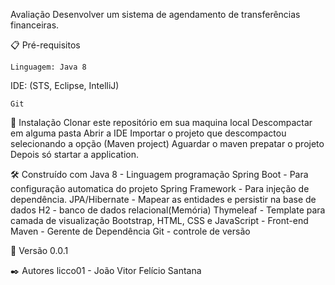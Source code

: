 Avaliação
Desenvolver um sistema de agendamento de transferências financeiras.

📋 Pré-requisitos
```
Linguagem: Java 8
```
IDE: (STS, Eclipse, IntelliJ)
```
Git
```
🔧 Instalação
Clonar este repositório em sua maquina local
Descompactar em alguma pasta
Abrir a IDE
Importar o projeto que descompactou selecionando a opção (Maven project)
Aguardar o maven prepatar o projeto 
Depois só startar a application.

🛠️ Construído com
Java 8 - Linguagem programação
Spring Boot - Para configuração automatica do projeto
Spring Framework - Para injeção de dependência.
JPA/Hibernate - Mapear as entidades e persistir na base de dados
H2 - banco de dados relacional(Memória)
Thymeleaf - Template para camada de visualização
Bootstrap, HTML, CSS e JavaScript - Front-end 
Maven - Gerente de Dependência
Git - controle de versão

📌 Versão
0.0.1

✒️ Autores
licco01 - João Vitor Felício Santana
